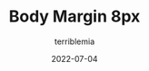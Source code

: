 ---
author: terriblemia
date: 2022-07-04
draft: true
permalink: false
tags:
  - css
  - history
target_url: https://www.miriamsuzanne.com/2022/07/04/body-margin-8px/
title: Body Margin 8px
---